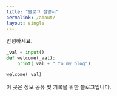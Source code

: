 ```yaml
---
title: "블로그 설명서"
permalink: /about/
layout: single
---
```


안녕하세요.

```python
_val = input()
def welcome(_val):
    print(_val + " to my blog")

welcome(_val)
```

이 곳은 정보 공유 및 기록을 위한 블로그입니다.
